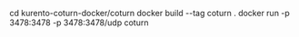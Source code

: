 cd kurento-coturn-docker/coturn
docker build --tag coturn .
docker run -p 3478:3478 -p 3478:3478/udp coturn
